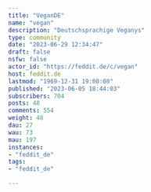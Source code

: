 ```yaml
---
title: "VeganDE" 
name: "vegan"
description: "Deutschsprachige Veganys"
type: community
date: "2023-06-29 12:34:47"
draft: false
nsfw: false
actor_id: "https://feddit.de/c/vegan"
host: feddit.de
lastmod: "1969-12-31 19:00:00"
published: "2023-06-05 18:44:03"
subscribers: 704
posts: 48
comments: 554
weight: 48
dau: 27
wau: 73
mau: 197
instances:
- "feddit_de"
tags: 
- "feddit_de"

---
```

